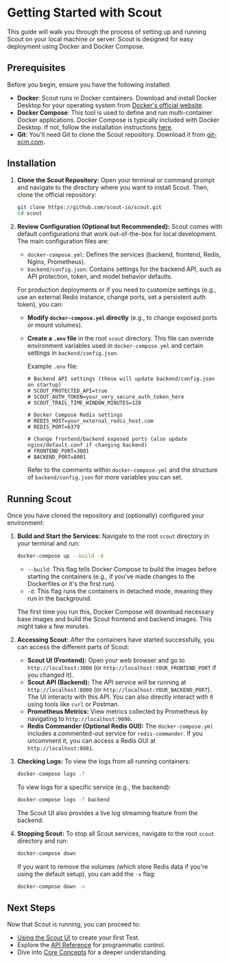 # Getting Started with Scout

This guide will walk you through the process of setting up and running Scout on your local machine or server. Scout is designed for easy deployment using Docker and Docker Compose.

## Prerequisites

Before you begin, ensure you have the following installed:

*   **Docker**: Scout runs in Docker containers. Download and install Docker Desktop for your operating system from [Docker's official website](https://www.docker.com/get-started).
*   **Docker Compose**: This tool is used to define and run multi-container Docker applications. Docker Compose is typically included with Docker Desktop. If not, follow the installation instructions [here](https://docs.docker.com/compose/install/).
*   **Git**: You'll need Git to clone the Scout repository. Download it from [git-scm.com](https://git-scm.com/).

## Installation

1.  **Clone the Scout Repository:**
    Open your terminal or command prompt and navigate to the directory where you want to install Scout. Then, clone the official repository:
    ```bash
    git clone https://github.com/scout-io/scout.git
    cd scout
    ```

2.  **Review Configuration (Optional but Recommended):**
    Scout comes with default configurations that work out-of-the-box for local development. The main configuration files are:
    *   `docker-compose.yml`: Defines the services (backend, frontend, Redis, Nginx, Prometheus).
    *   `backend/config.json`: Contains settings for the backend API, such as API protection, token, and model behavior defaults.

    For production deployments or if you need to customize settings (e.g., use an external Redis instance, change ports, set a persistent auth token), you can:
    *   **Modify `docker-compose.yml` directly** (e.g., to change exposed ports or mount volumes).
    *   **Create a `.env` file** in the root `scout` directory. This file can override environment variables used in `docker-compose.yml` and certain settings in `backend/config.json`.

        Example `.env` file:
        ```env
        # Backend API settings (these will update backend/config.json on startup)
        # SCOUT_PROTECTED_API=true
        # SCOUT_AUTH_TOKEN=your_very_secure_auth_token_here
        # SCOUT_TRAIL_TIME_WINDOW_MINUTES=120 

        # Docker Compose Redis settings
        # REDIS_HOST=your_external_redis_host.com
        # REDIS_PORT=6379

        # Change frontend/backend exposed ports (also update nginx/default.conf if changing backend)
        # FRONTEND_PORT=3001
        # BACKEND_PORT=8001 
        ```
        Refer to the comments within `docker-compose.yml` and the structure of `backend/config.json` for more variables you can set.

## Running Scout

Once you have cloned the repository and (optionally) configured your environment:

1.  **Build and Start the Services:**
    Navigate to the root `scout` directory in your terminal and run:
    ```bash
    docker-compose up --build -d
    ```
    *   `--build`: This flag tells Docker Compose to build the images before starting the containers (e.g., if you've made changes to the Dockerfiles or it's the first run).
    *   `-d`: This flag runs the containers in detached mode, meaning they run in the background.

    The first time you run this, Docker Compose will download necessary base images and build the Scout frontend and backend images. This might take a few minutes.

2.  **Accessing Scout:**
    After the containers have started successfully, you can access the different parts of Scout:
    *   **Scout UI (Frontend):** Open your web browser and go to `http://localhost:3000` (or `http://localhost:YOUR_FRONTEND_PORT` if you changed it).
    *   **Scout API (Backend):** The API service will be running at `http://localhost:8000` (or `http://localhost:YOUR_BACKEND_PORT`). The UI interacts with this API. You can also directly interact with it using tools like `curl` or Postman.
    *   **Prometheus Metrics:** View metrics collected by Prometheus by navigating to `http://localhost:9090`.
    *   **Redis Commander (Optional Redis GUI):** The `docker-compose.yml` includes a commented-out service for `redis-commander`. If you uncomment it, you can access a Redis GUI at `http://localhost:8081`.

3.  **Checking Logs:**
    To view the logs from all running containers:
    ```bash
    docker-compose logs -f
    ```
    To view logs for a specific service (e.g., the backend):
    ```bash
    docker-compose logs -f backend
    ```
    The Scout UI also provides a live log streaming feature from the backend.

4.  **Stopping Scout:**
    To stop all Scout services, navigate to the root `scout` directory and run:
    ```bash
    docker-compose down
    ```
    If you want to remove the volumes (which store Redis data if you're using the default setup), you can add the `-v` flag:
    ```bash
    docker-compose down -v
    ```

## Next Steps

Now that Scout is running, you can proceed to:

*   [Using the Scout UI](using-the-scout-ui.md) to create your first Test.
*   Explore the [API Reference](api-reference.md) for programmatic control.
*   Dive into [Core Concepts](core-concepts.md) for a deeper understanding. 